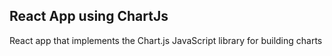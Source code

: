 ## React App using ChartJs
React app that implements the Chart.js JavaScript library for building charts